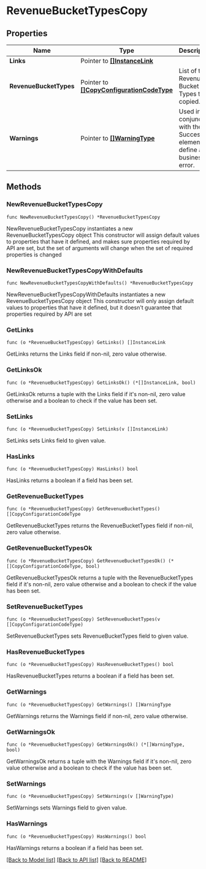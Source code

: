 # RevenueBucketTypesCopy

## Properties

Name | Type | Description | Notes
------------ | ------------- | ------------- | -------------
**Links** | Pointer to [**[]InstanceLink**](InstanceLink.md) |  | [optional] 
**RevenueBucketTypes** | Pointer to [**[]CopyConfigurationCodeType**](CopyConfigurationCodeType.md) | List of the Revenue Bucket Types to be copied. | [optional] 
**Warnings** | Pointer to [**[]WarningType**](WarningType.md) | Used in conjunction with the Success element to define a business error. | [optional] 

## Methods

### NewRevenueBucketTypesCopy

`func NewRevenueBucketTypesCopy() *RevenueBucketTypesCopy`

NewRevenueBucketTypesCopy instantiates a new RevenueBucketTypesCopy object
This constructor will assign default values to properties that have it defined,
and makes sure properties required by API are set, but the set of arguments
will change when the set of required properties is changed

### NewRevenueBucketTypesCopyWithDefaults

`func NewRevenueBucketTypesCopyWithDefaults() *RevenueBucketTypesCopy`

NewRevenueBucketTypesCopyWithDefaults instantiates a new RevenueBucketTypesCopy object
This constructor will only assign default values to properties that have it defined,
but it doesn't guarantee that properties required by API are set

### GetLinks

`func (o *RevenueBucketTypesCopy) GetLinks() []InstanceLink`

GetLinks returns the Links field if non-nil, zero value otherwise.

### GetLinksOk

`func (o *RevenueBucketTypesCopy) GetLinksOk() (*[]InstanceLink, bool)`

GetLinksOk returns a tuple with the Links field if it's non-nil, zero value otherwise
and a boolean to check if the value has been set.

### SetLinks

`func (o *RevenueBucketTypesCopy) SetLinks(v []InstanceLink)`

SetLinks sets Links field to given value.

### HasLinks

`func (o *RevenueBucketTypesCopy) HasLinks() bool`

HasLinks returns a boolean if a field has been set.

### GetRevenueBucketTypes

`func (o *RevenueBucketTypesCopy) GetRevenueBucketTypes() []CopyConfigurationCodeType`

GetRevenueBucketTypes returns the RevenueBucketTypes field if non-nil, zero value otherwise.

### GetRevenueBucketTypesOk

`func (o *RevenueBucketTypesCopy) GetRevenueBucketTypesOk() (*[]CopyConfigurationCodeType, bool)`

GetRevenueBucketTypesOk returns a tuple with the RevenueBucketTypes field if it's non-nil, zero value otherwise
and a boolean to check if the value has been set.

### SetRevenueBucketTypes

`func (o *RevenueBucketTypesCopy) SetRevenueBucketTypes(v []CopyConfigurationCodeType)`

SetRevenueBucketTypes sets RevenueBucketTypes field to given value.

### HasRevenueBucketTypes

`func (o *RevenueBucketTypesCopy) HasRevenueBucketTypes() bool`

HasRevenueBucketTypes returns a boolean if a field has been set.

### GetWarnings

`func (o *RevenueBucketTypesCopy) GetWarnings() []WarningType`

GetWarnings returns the Warnings field if non-nil, zero value otherwise.

### GetWarningsOk

`func (o *RevenueBucketTypesCopy) GetWarningsOk() (*[]WarningType, bool)`

GetWarningsOk returns a tuple with the Warnings field if it's non-nil, zero value otherwise
and a boolean to check if the value has been set.

### SetWarnings

`func (o *RevenueBucketTypesCopy) SetWarnings(v []WarningType)`

SetWarnings sets Warnings field to given value.

### HasWarnings

`func (o *RevenueBucketTypesCopy) HasWarnings() bool`

HasWarnings returns a boolean if a field has been set.


[[Back to Model list]](../README.md#documentation-for-models) [[Back to API list]](../README.md#documentation-for-api-endpoints) [[Back to README]](../README.md)


